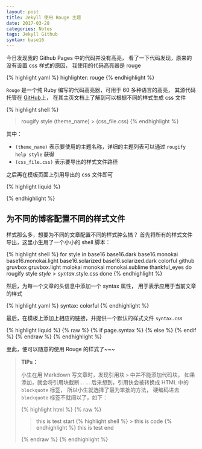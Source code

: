 ```yaml
---
layout: post
title: Jekyll 使用 Rouge 主题
date: 2017-03-28
categories: Notes
tags: Jekyll Github
syntax: base16
---
```


今日发现我的 Github Pages 中的代码并没有高亮，
看了一下代码发现，原来的没有设置 css 样式的原因，
我使用的代码高亮器是 rouge

{% highlight yaml %}
highlighter: rouge
{% endhighlight %}

`Rouge` 是一个纯 Ruby 编写的代码高亮器，可用于 60 多种语言的高亮，
其源代码托管在 [GitHub](https://github.com/jneen/rouge)上，
在其主页文档上了解到可以根据不同的样式生成 css 文件

{% highlight shell %}
> rougify style (theme_name) > (css_file.css)
{% endhighlight %}

其中：
 
 - `(theme_name)` 表示要使用的主题名称，详细的主题列表可以通过
   `rougify help style` 获得
 - `(css_file.css)` 表示要导出的样式文件路径

之后再在模板页面上引用导出的 css 文件即可

{% highlight liquid %}
<link rel="stylesheet" type="text/css" href="{{ site.url }}/stylesheets/(css_file.css)">
{% endhighlight %}

## 为不同的博客配置不同的样式文件

样式那么多，想要为不同的文章配置不同的样式肿么搞？
首先将所有的样式文件导出，这里小生用了一个小小的 shell 脚本：

{% highlight shell %}
for style in base16 base16.dark base16.monokai base16.monokai.light base16.solarized base16.solarized.dark colorful github gruvbox gruvbox.light molokai monokai monokai.sublime thankful_eyes
do 
    rougify style $style > syntax.$style.css
done
{% endhighlight %}

然后，为每一个文章的头信息中添加一个 syntax 属性，
用于表示应用于当前文章的样式

{% highlight yaml %}
syntax: colorful
{% endhighlight %}

最后，在模板上添加上相应的链接，并提供一个默认的样式文件 `syntax.css`

{% highlight liquid %}
{% raw %}
{% if page.syntax %}
    <link rel="stylesheet" type="text/css" href="{{ site.url }}/stylesheets/syntax/syntax.{{ page.syntax }}.css">
{% else %}
    <link rel="stylesheet" type="text/css" href="{{ site.url }}/stylesheets/syntax.css">
{% endif %}
{% endraw %}
{% endhighlight %}

至此，便可以随意的使用 Rouge 的样式了~~~

<blockquote>
<strong>TIPs：</strong>  
  
小生在用 Markdown 写文章时，发现引用块 `>` 中并不能添加代码块，
如果添加，就会将引用块截断... ... 
后来想到，引用快会被转换成 HTML 中的 `blockquote` 标签，
所以小生就选择了最为笨拙的方法，
硬编码进去 `blockquote` 标签不就阔以了，如下：

{% highlight html %}
{% raw %}
<blockquote>
this is test start
{% highlight shell %}
> this is code
{% endhighlight %}
this is test end
</blockquote>
{% endraw %}
{% endhighlight %}

</blockquote>